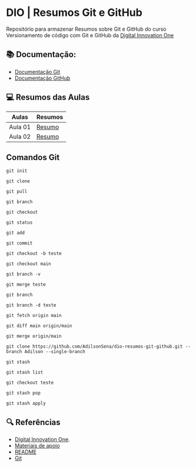 
# DIO | Resumos Git e GitHub

Repositório para armazenar Resumos sobre Git e GitHub do curso Versionamento de código com Git e GitHub da
[Digital Innovation One](https://www.dio.me)

## 📚 Documentação:
- [Documentação Git](https://git-scm.com/doc)
- [Documentação GitHub](https://docs.github.com)

## 💻 Resumos das Aulas

| Aulas | Resumos |
|-------|---------|
| Aula 01 | [Resumo]() |
| Aula 02 | [Resumo]() |

## Comandos Git
```
git init
```
```
git clone
```
```
git pull
```
```
git branch
```
```
git checkout
```
```
git status
```
```
git add
```
```
git commit
```
```
git checkout -b teste
```
```
git checkout main
```
```
git branch -v
```
```
git merge teste
```
```
git branch
```
```
git branch -d teste
```
```
git fetch origin main
```
```
git diff main origin/main
```
```
git merge origin/main 
```
```
git clone https://github.com/AdilsonSena/dio-resumos-git-github.git --branch Adilson --single-branch
```
```
git stash
```
```
git stash list
```
```
git checkout teste
```
```
git stash pop
```
```
git stash apply
```

## 🔍 Referências
- [Digital Innovation One](https://digitalinnovationone.github.io/roadmaps/careers/frontend/#).
- [Materiais de apoio](https://github.com/elidianaandrade/dio-curso-git-github)
- [README](https://readme.so/pt/editor)
- [Git](https://git-scm.com/)


















